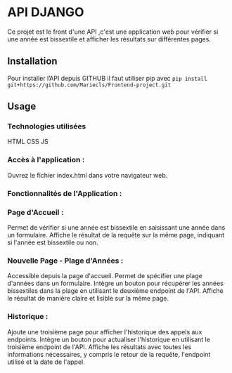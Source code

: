  #  API DJANGO 

Ce projet est le front d'une API ,c'est une application web pour vérifier si une année est bissextile et afficher les résultats sur différentes pages.

  
## Installation
Pour installer l’API depuis GITHUB il faut utiliser pip avec  ``` pip install git+https://github.com/Mariecls/Frontend-project.git ```


## Usage


### Technologies utilisées


HTML 
CSS 
JS


### Accès à l'application :

Ouvrez le fichier index.html dans votre navigateur web.

### Fonctionnalités de l'Application :

### Page d'Accueil :

 Permet de vérifier si une année est bissextile en saisissant une année dans un formulaire.
Affiche le résultat de la requête sur la même page, indiquant si l'année est bissextile ou non.

 ### Nouvelle Page - Plage d'Années :

Accessible depuis la page d'accueil.
Permet de spécifier une plage d'années dans un formulaire.
Intègre un bouton pour récupérer les années bissextiles dans la plage en utilisant le deuxième endpoint de l'API.
Affiche le résultat de manière claire et lisible sur la même page.

### Historique :

Ajoute une troisième page pour afficher l'historique des appels aux endpoints.
Intègre un bouton pour actualiser l'historique en utilisant le troisième endpoint de l'API.
Affiche les résultats avec toutes les informations nécessaires, y compris le retour de la requête, l'endpoint utilisé et la date de l'appel.